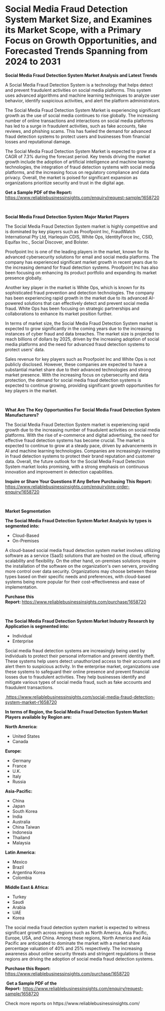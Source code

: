 <p><h1>Social Media Fraud Detection System Market Size, and Examines its Market Scope, with a Primary Focus on Growth Opportunities, and Forecasted Trends Spanning from 2024 to 2031</h1></p><p><strong>Social Media Fraud Detection System Market Analysis and Latest Trends</strong></p>
<p><p>A Social Media Fraud Detection System is a technology that helps detect and prevent fraudulent activities on social media platforms. This system uses advanced algorithms and machine learning techniques to analyze user behavior, identify suspicious activities, and alert the platform administrators.</p><p>The Social Media Fraud Detection System Market is experiencing significant growth as the use of social media continues to rise globally. The increasing number of online transactions and interactions on social media platforms has led to a surge in fraudulent activities, such as fake accounts, fake reviews, and phishing scams. This has fueled the demand for advanced fraud detection systems to protect users and businesses from financial losses and reputational damage.</p><p>The Social Media Fraud Detection System Market is expected to grow at a CAGR of 7.3% during the forecast period. Key trends driving the market growth include the adoption of artificial intelligence and machine learning technologies, the integration of fraud detection systems with social media platforms, and the increasing focus on regulatory compliance and data privacy. Overall, the market is poised for significant expansion as organizations prioritize security and trust in the digital age.</p></p>
<p><strong>Get a Sample PDF of the Report:&nbsp;</strong> <a href="https://www.reliablebusinessinsights.com/enquiry/request-sample/1658720">https://www.reliablebusinessinsights.com/enquiry/request-sample/1658720</a></p>
<p>&nbsp;</p>
<p><strong>Social Media Fraud Detection System Major Market Players</strong></p>
<p><p>The Social Media Fraud Detection System market is highly competitive and is dominated by key players such as Proofpoint Inc, FraudWatch International Pty Ltd, Harlequin CDIS, White Ops, IdentityForce Inc, CSID, Equifax Inc., Social Discover, and Bolster.</p><p>Proofpoint Inc is one of the leading players in the market, known for its advanced cybersecurity solutions for email and social media platforms. The company has experienced significant market growth in recent years due to the increasing demand for fraud detection systems. Proofpoint Inc has also been focusing on enhancing its product portfolio and expanding its market presence globally.</p><p>Another key player in the market is White Ops, which is known for its sophisticated fraud prevention and detection technologies. The company has been experiencing rapid growth in the market due to its advanced AI-powered solutions that can effectively detect and prevent social media fraud. White Ops has been focusing on strategic partnerships and collaborations to enhance its market position further.</p><p>In terms of market size, the Social Media Fraud Detection System market is expected to grow significantly in the coming years due to the increasing instances of cyber fraud and data breaches. The market size is projected to reach billions of dollars by 2025, driven by the increasing adoption of social media platforms and the need for advanced fraud detection systems to protect users' data.</p><p>Sales revenue for key players such as Proofpoint Inc and White Ops is not publicly disclosed. However, these companies are expected to have a substantial market share due to their advanced technologies and strong market presence. With the increasing focus on cybersecurity and data protection, the demand for social media fraud detection systems is expected to continue growing, providing significant growth opportunities for key players in the market.</p></p>
<p>&nbsp;</p>
<p><strong>What Are The Key Opportunities For Social Media Fraud Detection System Manufacturers?</strong></p>
<p><p>The Social Media Fraud Detection System market is experiencing rapid growth due to the increasing number of fraudulent activities on social media platforms. With the rise of e-commerce and digital advertising, the need for effective fraud detection systems has become crucial. The market is expected to continue to grow at a steady pace, driven by advancements in AI and machine learning technologies. Companies are increasingly investing in fraud detection systems to protect their brand reputation and customer data. Overall, the future outlook for the Social Media Fraud Detection System market looks promising, with a strong emphasis on continuous innovation and improvement in detection capabilities.</p></p>
<p><strong>Inquire or Share Your Questions If Any Before Purchasing This Report:</strong> <a href="https://www.reliablebusinessinsights.com/enquiry/pre-order-enquiry/1658720">https://www.reliablebusinessinsights.com/enquiry/pre-order-enquiry/1658720</a></p>
<p>&nbsp;</p>
<p><strong>Market Segmentation</strong></p>
<p><strong>The Social Media Fraud Detection System Market Analysis by types is segmented into:</strong></p>
<p><ul><li>Cloud-Based</li><li>On-Premises</li></ul></p>
<p><p>A cloud-based social media fraud detection system market involves utilizing software as a service (SaaS) solutions that are hosted on the cloud, offering scalability and flexibility. On the other hand, on-premises solutions require the installation of the software on the organization's own servers, providing more control over data security. Organizations may choose between these types based on their specific needs and preferences, with cloud-based systems being more popular for their cost-effectiveness and ease of implementation.</p></p>
<p><strong>Purchase this Report:&nbsp;</strong><a href="https://www.reliablebusinessinsights.com/purchase/1658720">https://www.reliablebusinessinsights.com/purchase/1658720</a></p>
<p>&nbsp;</p>
<p><strong>The Social Media Fraud Detection System Market Industry Research by Application is segmented into:</strong></p>
<p><ul><li>Individual</li><li>Enterprise</li></ul></p>
<p><p>Social media fraud detection systems are increasingly being used by individuals to protect their personal information and prevent identity theft. These systems help users detect unauthorized access to their accounts and alert them to suspicious activity. In the enterprise market, organizations use these systems to safeguard their online presence and prevent financial losses due to fraudulent activities. They help businesses identify and mitigate various types of social media fraud, such as fake accounts and fraudulent transactions.</p></p>
<p><a href="https://www.reliablebusinessinsights.com/social-media-fraud-detection-system-market-r1658720">&nbsp;https://www.reliablebusinessinsights.com/social-media-fraud-detection-system-market-r1658720</a></p>
<p><strong>In terms of Region, the Social Media Fraud Detection System Market Players available by Region are:</strong></p>
<p>
    <p> <strong> North America: </strong>
        <ul>
            <li>United States</li>
            <li>Canada</li>
        </ul>
        </p> 
    <p> <strong> Europe: </strong>
        <ul>
            <li>Germany</li>
            <li>France</li>
            <li>U.K.</li>
            <li>Italy</li>
            <li>Russia</li>
        </ul>
        </p> 
    <p> <strong> Asia-Pacific: </strong>
        <ul>
            <li>China</li>
            <li>Japan</li>
            <li>South Korea</li>
            <li>India</li>
            <li>Australia</li>
            <li>China Taiwan</li>
            <li>Indonesia</li>
            <li>Thailand</li>
            <li>Malaysia</li>
        </ul>
        </p> 
    <p> <strong> Latin America: </strong>
        <ul>
            <li>Mexico</li>
            <li>Brazil</li>
            <li>Argentina Korea</li>
            <li>Colombia</li>
        </ul>
        </p> 
    <p> <strong> Middle East & Africa: </strong>
        <ul>
            <li>Turkey</li>
            <li>Saudi</li>
            <li>Arabia</li>
            <li>UAE</li>
            <li>Korea</li>
        </ul>
    </p>
    </p>
<p><p>The social media fraud detection system market is expected to witness significant growth across regions such as North America, Asia Pacific, Europe, USA, and China. Among these regions, North America and Asia Pacific are anticipated to dominate the market with a market share percentage valuation of 40% and 25% respectively. The increasing awareness about online security threats and stringent regulations in these regions are driving the adoption of social media fraud detection systems.</p></p>
<p><strong>Purchase this Report: </strong><a href="https://www.reliablebusinessinsights.com/purchase/1658720">https://www.reliablebusinessinsights.com/purchase/1658720</a></p>
<p>&nbsp;<strong>Get a Sample PDF of the Report:&nbsp;&nbsp;</strong><a href="https://www.reliablebusinessinsights.com/enquiry/request-sample/1658720">https://www.reliablebusinessinsights.com/enquiry/request-sample/1658720</a></p>
<p><strong></strong></p>
<p>Check more reports on https://www.reliablebusinessinsights.com/</p>